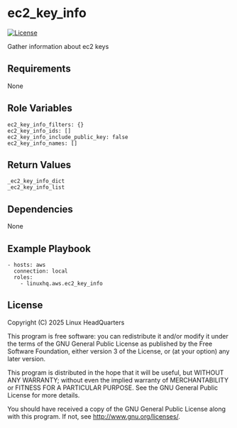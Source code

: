 # ec2\_key\_info

[![License](https://img.shields.io/badge/license-GPLv3-lightgreen)](https://www.gnu.org/licenses/gpl-3.0.en.html#license-text)

Gather information about ec2 keys

## Requirements

None

## Role Variables

    ec2_key_info_filters: {}
    ec2_key_info_ids: []
    ec2_key_info_include_public_key: false
    ec2_key_info_names: []

## Return Values

    _ec2_key_info_dict
    _ec2_key_info_list

## Dependencies

None

## Example Playbook

    - hosts: aws
      connection: local
      roles:
        - linuxhq.aws.ec2_key_info

## License

Copyright (C) 2025 Linux HeadQuarters

This program is free software: you can redistribute it and/or modify
it under the terms of the GNU General Public License as published by
the Free Software Foundation, either version 3 of the License, or
(at your option) any later version.

This program is distributed in the hope that it will be useful,
but WITHOUT ANY WARRANTY; without even the implied warranty of
MERCHANTABILITY or FITNESS FOR A PARTICULAR PURPOSE. See the
GNU General Public License for more details.

You should have received a copy of the GNU General Public License
along with this program. If not, see <http://www.gnu.org/licenses/>.
